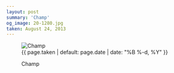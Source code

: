```yaml
---
layout: post
summary: 'Champ'
og_image: 20-1280.jpg
taken: August 24, 2013
---
```


<figure class="post">
<img alt="Champ" sizes="(min-width: 700px) 50vw, calc(100vw - 2rem)" src="{{ site.assets_url }}/20-640.jpg" srcset="{{ site.assets_url }}/20-1280.jpg 1280w, {{ site.assets_url }}/20-960.jpg 960w, {{ site.assets_url }}/20-640.jpg 640w, {{ site.assets_url }}/20-320.jpg 320w"/>
<figcaption>
<time>{{ page.taken | default: page.date | date: "%B %-d, %Y" }}</time>
<p>Champ</p>
</figcaption>
</figure>

